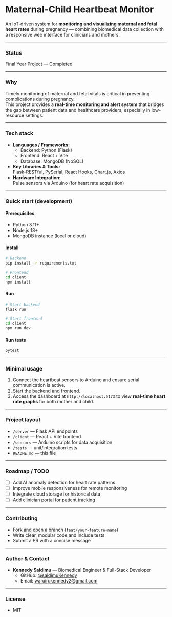 # Maternal-Child Heartbeat Monitor

An IoT-driven system for **monitoring and visualizing maternal and fetal heart rates** during pregnancy — combining biomedical data collection with a responsive web interface for clinicians and mothers.

---

### Status
Final Year Project — Completed

---

### Why
Timely monitoring of maternal and fetal vitals is critical in preventing complications during pregnancy.  
This project provides a **real-time monitoring and alert system** that bridges the gap between patient data and healthcare providers, especially in low-resource settings.

---

### Tech stack
- **Languages / Frameworks:**  
  - Backend: Python (Flask)  
  - Frontend: React + Vite  
  - Database: MongoDB (NoSQL)  
- **Key Libraries & Tools:**  
  Flask-RESTful, PySerial, React Hooks, Chart.js, Axios  
- **Hardware Integration:**  
  Pulse sensors via Arduino (for heart rate acquisition)

---

### Quick start (development)
#### Prerequisites
- Python 3.11+  
- Node.js 18+  
- MongoDB instance (local or cloud)  

#### Install
```bash
# Backend
pip install -r requirements.txt

# Frontend
cd client
npm install
```

#### Run
```bash
# Start backend
flask run

# Start frontend
cd client
npm run dev
```

#### Run tests
```bash
pytest
```

---

### Minimal usage
1. Connect the heartbeat sensors to Arduino and ensure serial communication is active.  
2. Start the backend and frontend.  
3. Access the dashboard at `http://localhost:5173` to view **real-time heart rate graphs** for both mother and child.

---

### Project layout
- `/server` — Flask API endpoints  
- `/client` — React + Vite frontend  
- `/sensors` — Arduino scripts for data acquisition  
- `/tests` — unit/integration tests  
- `README.md` — this file  

---

### Roadmap / TODO
- [ ] Add AI anomaly detection for heart rate patterns  
- [ ] Improve mobile responsiveness for remote monitoring  
- [ ] Integrate cloud storage for historical data  
- [ ] Add clinician portal for patient tracking  

---

### Contributing
- Fork and open a branch (`feat/your-feature-name`)  
- Write clear, modular code and include tests  
- Submit a PR with a concise message  

---

### Author & Contact
- **Kennedy Saidimu** — Biomedical Engineer & Full-Stack Developer  
  - GitHub: [@saidimuKennedy](https://github.com/saidimuKennedy)  
  - Email: waruirukennedy2@gmail.com  

---

### License
- MIT


